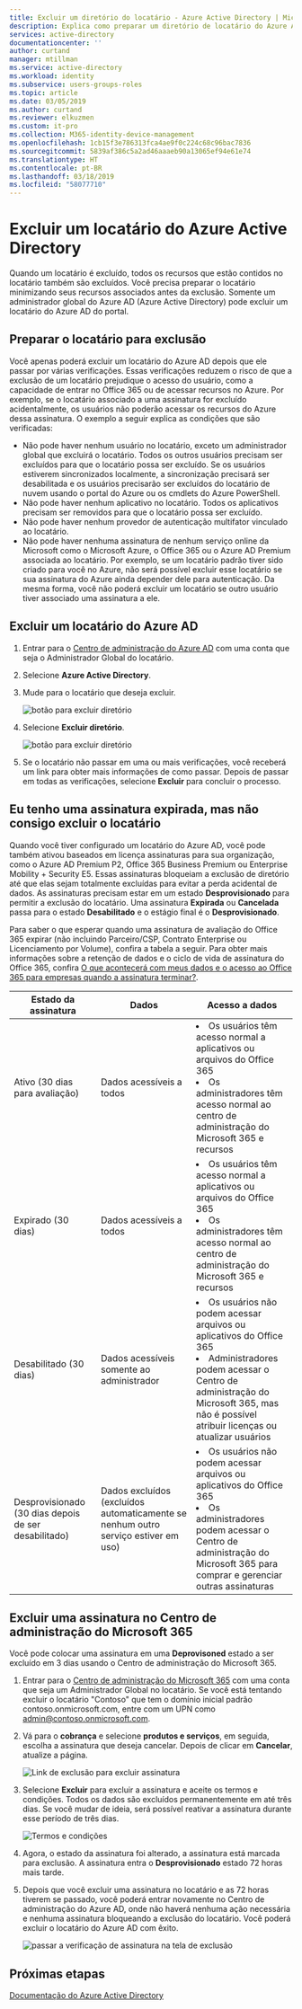```yaml
---
title: Excluir um diretório do locatário - Azure Active Directory | Microsoft Docs
description: Explica como preparar um diretório de locatário do Azure AD para exclusão
services: active-directory
documentationcenter: ''
author: curtand
manager: mtillman
ms.service: active-directory
ms.workload: identity
ms.subservice: users-groups-roles
ms.topic: article
ms.date: 03/05/2019
ms.author: curtand
ms.reviewer: elkuzmen
ms.custom: it-pro
ms.collection: M365-identity-device-management
ms.openlocfilehash: 1cb15f3e786313fca4ae9f0c224c68c96bac7836
ms.sourcegitcommit: 5839af386c5a2ad46aaaeb90a13065ef94e61e74
ms.translationtype: HT
ms.contentlocale: pt-BR
ms.lasthandoff: 03/18/2019
ms.locfileid: "58077710"
---
```

# <a name="delete-an-azure-active-directory-tenant"></a>Excluir um locatário do Azure Active Directory
Quando um locatário é excluído, todos os recursos que estão contidos no locatário também são excluídos. Você precisa preparar o locatário minimizando seus recursos associados antes da exclusão. Somente um administrador global do Azure AD (Azure Active Directory) pode excluir um locatário do Azure AD do portal.

## <a name="prepare-the-tenant-for-deletion"></a>Preparar o locatário para exclusão

Você apenas poderá excluir um locatário do Azure AD depois que ele passar por várias verificações. Essas verificações reduzem o risco de que a exclusão de um locatário prejudique o acesso do usuário, como a capacidade de entrar no Office 365 ou de acessar recursos no Azure. Por exemplo, se o locatário associado a uma assinatura for excluído acidentalmente, os usuários não poderão acessar os recursos do Azure dessa assinatura. O exemplo a seguir explica as condições que são verificadas:

* Não pode haver nenhum usuário no locatário, exceto um administrador global que excluirá o locatário. Todos os outros usuários precisam ser excluídos para que o locatário possa ser excluído. Se os usuários estiverem sincronizados localmente, a sincronização precisará ser desabilitada e os usuários precisarão ser excluídos do locatário de nuvem usando o portal do Azure ou os cmdlets do Azure PowerShell. 
* Não pode haver nenhum aplicativo no locatário. Todos os aplicativos precisam ser removidos para que o locatário possa ser excluído.
* Não pode haver nenhum provedor de autenticação multifator vinculado ao locatário.
* Não pode haver nenhuma assinatura de nenhum serviço online da Microsoft como o Microsoft Azure, o Office 365 ou o Azure AD Premium associada ao locatário. Por exemplo, se um locatário padrão tiver sido criado para você no Azure, não será possível excluir esse locatário se sua assinatura do Azure ainda depender dele para autenticação. Da mesma forma, você não poderá excluir um locatário se outro usuário tiver associado uma assinatura a ele. 

## <a name="delete-an-azure-ad-tenant"></a>Excluir um locatário do Azure AD

1. Entrar para o [Centro de administração do Azure AD](https://aad.portal.azure.com) com uma conta que seja o Administrador Global do locatário.

2. Selecione **Azure Active Directory**.

3. Mude para o locatário que deseja excluir.
  
   ![botão para excluir diretório](./media/directory-delete-howto/delete-directory-command.png)

4. Selecione **Excluir diretório**.
  
   ![botão para excluir diretório](./media/directory-delete-howto/delete-directory-list.png)

5. Se o locatário não passar em uma ou mais verificações, você receberá um link para obter mais informações de como passar. Depois de passar em todas as verificações, selecione **Excluir** para concluir o processo.

## <a name="i-have-an-expired-subscription-but-i-cant-delete-the-tenant"></a>Eu tenho uma assinatura expirada, mas não consigo excluir o locatário

Quando você tiver configurado um locatário do Azure AD, você pode também ativou baseados em licença assinaturas para sua organização, como o Azure AD Premium P2, Office 365 Business Premium ou Enterprise Mobility + Security E5. Essas assinaturas bloqueiam a exclusão de diretório até que elas sejam totalmente excluídas para evitar a perda acidental de dados. As assinaturas precisam estar em um estado **Desprovisionado** para permitir a exclusão do locatário. Uma assinatura **Expirada** ou **Cancelada** passa para o estado **Desabilitado** e o estágio final é o **Desprovisionado**. 

Para saber o que esperar quando uma assinatura de avaliação do Office 365 expirar (não incluindo Parceiro/CSP, Contrato Enterprise ou Licenciamento por Volume), confira a tabela a seguir. Para obter mais informações sobre a retenção de dados e o ciclo de vida de assinatura do Office 365, confira [O que acontecerá com meus dados e o acesso ao Office 365 para empresas quando a assinatura terminar?](https://support.office.com/article/what-happens-to-my-data-and-access-when-my-office-365-for-business-subscription-ends-4436582f-211a-45ec-b72e-33647f97d8a3). 

Estado da assinatura | Dados | Acesso a dados
----- | ----- | -----
Ativo (30 dias para avaliação)  | Dados acessíveis a todos    | <li>Os usuários têm acesso normal a aplicativos ou arquivos do Office 365<li>Os administradores têm acesso normal ao centro de administração do Microsoft 365 e recursos 
Expirado (30 dias)   | Dados acessíveis a todos    | <li>Os usuários têm acesso normal a aplicativos ou arquivos do Office 365<li>Os administradores têm acesso normal ao centro de administração do Microsoft 365 e recursos
Desabilitado (30 dias) | Dados acessíveis somente ao administrador  | <li>Os usuários não podem acessar arquivos ou aplicativos do Office 365<li>Administradores podem acessar o Centro de administração do Microsoft 365, mas não é possível atribuir licenças ou atualizar usuários
Desprovisionado (30 dias depois de ser desabilitado) | Dados excluídos (excluídos automaticamente se nenhum outro serviço estiver em uso) | <li>Os usuários não podem acessar arquivos ou aplicativos do Office 365<li>Os administradores podem acessar o Centro de administração do Microsoft 365 para comprar e gerenciar outras assinaturas 

## <a name="delete-a-subscription-in-the-microsoft-365-admin-center"></a>Excluir uma assinatura no Centro de administração do Microsoft 365

Você pode colocar uma assinatura em uma **Deprovisoned** estado a ser excluído em 3 dias usando o Centro de administração do Microsoft 365.

1. Entrar para o [Centro de administração do Microsoft 365](https://admin.microsoft.com) com uma conta que seja um Administrador Global no locatário. Se você está tentando excluir o locatário "Contoso" que tem o domínio inicial padrão contoso.onmicrosoft.com, entre com um UPN como admin@contoso.onmicrosoft.com.

2. Vá para o **cobrança** e selecione **produtos e serviços**, em seguida, escolha a assinatura que deseja cancelar. Depois de clicar em **Cancelar**, atualize a página.
  
   ![Link de exclusão para excluir assinatura](./media/directory-delete-howto/delete-command.png)
  
3. Selecione **Excluir** para excluir a assinatura e aceite os termos e condições. Todos os dados são excluídos permanentemente em até três dias. Se você mudar de ideia, será possível reativar a assinatura durante esse período de três dias.
  
   ![Termos e condições](./media/directory-delete-howto/delete-terms.png)

4. Agora, o estado da assinatura foi alterado, a assinatura está marcada para exclusão. A assinatura entra o **Desprovisionado** estado 72 horas mais tarde.

5. Depois que você excluir uma assinatura no locatário e as 72 horas tiverem se passado, você poderá entrar novamente no Centro de administração do Azure AD, onde não haverá nenhuma ação necessária e nenhuma assinatura bloqueando a exclusão do locatário. Você poderá excluir o locatário do Azure AD com êxito.
  
   ![passar a verificação de assinatura na tela de exclusão](./media/directory-delete-howto/delete-checks-passed.png)

## <a name="next-steps"></a>Próximas etapas
[Documentação do Azure Active Directory](https://docs.microsoft.com/azure/active-directory/)
